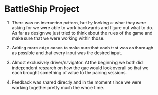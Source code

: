 # BattleShip Project
1. There was no interaction pattern, but by looking at what they were asking for we were able to work backwards and figure out what to do. As far as design we just tried to think about the rules of the game and make sure that we were working within those.

2. Adding more edge cases to make sure that each test was as thorough as possible and that every input was the desired input.

3. Almost exclusively driver/navigator. At the beginning we both did independent research on how the gae would look overall so that we each brought something of value to the pairing sessions.

4. Feedback was shared directly and in the moment since we were working together pretty much the whole time.